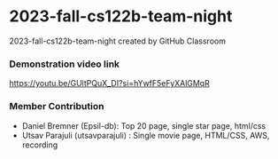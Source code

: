 # 2023-fall-cs122b-team-night
2023-fall-cs122b-team-night created by GitHub Classroom

### Demonstration video link
https://youtu.be/GUltPQuX_DI?si=hYwfF5eFyXAlGMqR
    

### Member Contribution
- Daniel Bremner (Epsil-db): Top 20 page, single star page, html/css
- Utsav Parajuli (utsavparajuli) : Single movie page, HTML/CSS, AWS, recording
